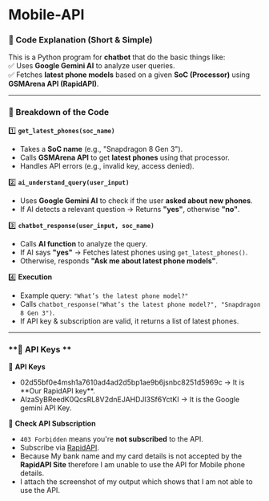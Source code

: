 # Mobile-API

### **📌 Code Explanation (Short & Simple)**

This is a Python program for **chatbot** that do the basic things like:\
✅ Uses **Google Gemini AI** to analyze user queries.\
✅ Fetches **latest phone models** based on a given **SoC (Processor)** using **GSMArena API (RapidAPI)**.

---

### **🔹 Breakdown of the Code**

1️⃣ **`get_latest_phones(soc_name)`**

- Takes a **SoC name** (e.g., "Snapdragon 8 Gen 3").
- Calls **GSMArena API** to get **latest phones** using that processor.
- Handles API errors (e.g., invalid key, access denied).

2️⃣ **`ai_understand_query(user_input)`**

- Uses **Google Gemini AI** to check if the user **asked about new phones**.
- If AI detects a relevant question → Returns **"yes"**, otherwise **"no"**.

3️⃣ **`chatbot_response(user_input, soc_name)`**

- Calls **AI function** to analyze the query.
- If AI says **"yes"** → Fetches latest phones using `get_latest_phones()`.
- Otherwise, responds **"Ask me about latest phone models"**.

4️⃣ **Execution**

- Example query: `"What’s the latest phone model?"`
- Calls `chatbot_response("What’s the latest phone model?", "Snapdragon 8 Gen 3")`.
- If API key & subscription are valid, it returns a list of latest phones.

---

### \*\*🚀 API Keys \*\*

🔴 **API Keys**

- 02d55bf0e4msh1a7610ad4ad2d5bp1ae9b6jsnbc8251d5969c → It is \*\*Our RapidAPI key\*\*.
- AIzaSyBReedK0QcsRL8V2dnEJAHDJl3Sf6YctKI → It is the Google gemini API Key.

🔴 **Check API Subscription**

- `403 Forbidden` means you're **not subscribed** to the API.
- Subscribe via [RapidAPI](https://rapidapi.com/).
- Because My bank name and my card details is not accepted by the **RapidAPI Site** therefore I am unable to use the API for Mobile phone details.
- I attach the screenshot of my output which shows that I am not able to use the API.
